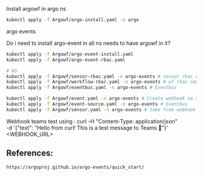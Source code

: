 Install argowf in argo ns
```bash
kubectl apply -f Argowf/argo-install.yaml -n argo
```
argo events

Do i need to install argo-event in all ns needs to have argowf in it?
```bash
kubectl apply -f Argowf/argo-event-install.yaml 
kubectl apply -f Argowf/argo-event-rbac.yaml

# NS
kubectl apply -f Argowf/sensor-rbac.yaml -n argo-events # sensor rbac namespaced
kubectl apply -f Argowf/workflow-rbac.yaml -n argo-events # wf rbac namespaced
kubectl apply -f Argowf/eventbus.yaml -n argo-events # Eventbus

kubectl apply -f Argowf/event.yaml -n argo-events # Create webhook sa and argo-event roles for the wf
kubectl apply -f Argowf/event-source.yaml -n argo-events # Eventbus
kubectl apply -f Argowf/sensor.yaml -n argo-events # take from webhook and trigger the wf

```



Webhook teams
test using :
curl -H "Content-Type: application/json" \
     -d '{"text": "Hello from curl! This is a test message to Teams 🚀"}' \
     <WEBHOOK_URL>







## References:
    https://argoproj.github.io/argo-events/quick_start/